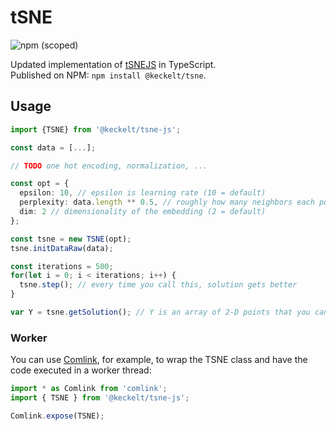 # tSNE
 ![npm (scoped)](https://img.shields.io/npm/v/@keckelt/tsne?style=flat)

Updated implementation of [tSNEJS](https://github.com/karpathy/tsnejs) in TypeScript.  
Published on NPM: `npm install @keckelt/tsne`.

## Usage

```ts
import {TSNE} from '@keckelt/tsne-js';

const data = [...];

// TODO one hot encoding, normalization, ...

const opt = {
  epsilon: 10, // epsilon is learning rate (10 = default)
  perplexity: data.length ** 0.5, // roughly how many neighbors each point influences (30 = default)
  dim: 2 // dimensionality of the embedding (2 = default)
};

const tsne = new TSNE(opt);
tsne.initDataRaw(data);

const iterations = 500;
for(let i = 0; i < iterations; i++) {
  tsne.step(); // every time you call this, solution gets better
}

var Y = tsne.getSolution(); // Y is an array of 2-D points that you can plot
```


### Worker

You can use [Comlink](https://github.com/GoogleChromeLabs/comlink), for example, to wrap the TSNE class and have the code executed in a worker thread:

```ts
import * as Comlink from 'comlink';
import { TSNE } from '@keckelt/tsne-js';

Comlink.expose(TSNE);
```
